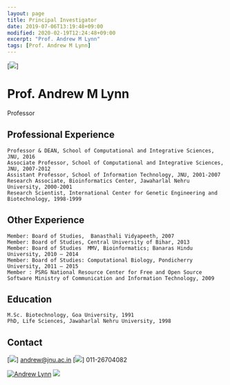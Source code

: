 ```yaml
---
layout: page
title: Principal Investigator
date: 2019-07-06T13:19:48+09:00
modified: 2020-02-19T12:24:48+09:00
excerpt: "Prof. Andrew M Lynn"
tags: [Prof. Andrew M Lynn]
---
```


[<img src="https://www.jnu.ac.in/Faculty/andrew/default_htm_files/2067.jpg"/>]


# Prof. Andrew M Lynn
  Professor
  
  
## Professional Experience

    Professor & DEAN, School of Computational and Integrative Sciences, JNU, 2016
    Associate Professor, School of Computational and Integrative Sciences, JNU, 2007-2012
    Assistant Professor, School of Information Technology, JNU, 2001-2007
    Research Associate, Bioinformatics Center, Jawaharlal Nehru University, 2000-2001
    Research Scientist, International Center for Genetic Engineering and Biotechnology, 1998-1999

## Other Experience

    Member: Board of Studies,  Banasthali Vidyapeeth, 2007
    Member: Board of Studies, Central University of Bihar, 2013
    Member: Board of Studies  MMV, Bioinformatics; Banaras Hindu University, 2010 – 2014
    Member: Board of Studies: Computational Biology, Pondicherry University, 2011 – 2015
    Member : PSRG National Resource Center for Free and Open Source Software Ministry of Communication and Information Technology, 2009

## Education

    M.Sc. Biotechnology, Goa University, 1991
    PhD, Life Sciences, Jawaharlal Nehru University, 1998


## Contact

[<img src="https://img.shields.io/badge/-E--Mail-green">] andrew@jnu.ac.in
[<img src="https://img.shields.io/badge/-Phone-blue">] 011-26704082

[<img src="https://img.shields.io/badge/Google_Scholar-lightgrey?style=flat&logo=Google-Scholar" alt="Andrew Lynn"/>](https://scholar.google.co.in/citations?user=8tgnKvAAAAAJ&hl=en)
[<img src="https://img.shields.io/badge/ORCiD-grey?style=flat&logo=ORCID"/>](https://orcid.org/)
